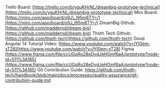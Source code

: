 Trello Board: [https://trello.com/b/yguKHrNL/dreambig-prototype-technical](https://trello.com/b/yguKHrNL/dreambig-prototype-technical)
Miro Board: [https://miro.com/app/board/o9J\_l95m8TY=/](https://miro.com/app/board/o9J_l95m8TY=/)
DreamBig Github: [https://github.com/maddernd/dream-big](https://github.com/maddernd/dream-big)
Thoth Tech Github: [https://github.com/thoth-tech](https://github.com/thoth-tech)
Good Angular 14 Tutorial Video: [https://www.youtube.com/watch?v=IYI0em-xT28](https://www.youtube.com/watch?v=IYI0em-xT28)
Figma [https://www.figma.com/file/ccUGpRo28eDydJeHGmf6aA/prototype?node-id=511%3A185](https://www.figma.com/file/ccUGpRo28eDydJeHGmf6aA/prototype?node-id=511%3A185)
Git Contribution Guide: https://github.com/thoth-tech/handbook/blob/main/docs/processes/quality-assurance/git-contribution-guide.md

